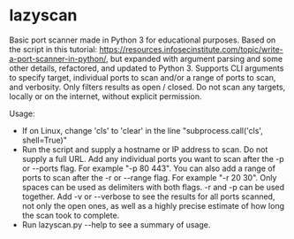 # lazyscan
Basic port scanner made in Python 3 for educational purposes.
Based on the script in this tutorial: https://resources.infosecinstitute.com/topic/write-a-port-scanner-in-python/, but expanded with argument parsing and some other details, refactored, and updated to Python 3.
Supports CLI arguments to specify target, individual ports to scan and/or a range of ports to scan, and verbosity.
Only filters results as open / closed. 
Do not scan any targets, locally or on the internet, without explicit permission.

Usage:
- If on Linux, change 'cls' to 'clear' in the line "subprocess.call('cls', shell=True)"
- Run the script and supply a hostname or IP address to scan. Do not supply a full URL. Add any individual ports you want to scan after the -p or --ports flag. For example "-p 80 443". You can also add a range of ports to scan after the -r or --range flag. For example "-r 20 30". Only spaces can be used as delimiters with both flags. -r and -p can be used together. Add -v or --verbose to see the results for all ports scanned, not only the open ones, as well as a highly precise estimate of how long the scan took to complete.
- Run lazyscan.py --help to see a summary of usage. 
